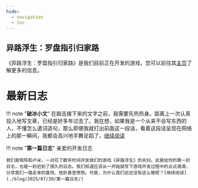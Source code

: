 ```yaml
---
hide:
  - navigation
  - toc
---
```


## 异路浮生：罗盘指引归家路
《异路浮生：罗盘指引归家路》是我们目前正在开发的游戏，您可以前往其[主页](indulgence/index.md)了解更多的信息。

# 最新日志

!!! note "**破冰小文**"
    在敲击接下来的文字之前，我需要先热热身。距离上一次认真投入地写文章，已经是好多年过去了。我在想，如果我是一个从来不会写东西的人，不懂怎么遣词造句，那么即便我就打出前面这一段话，看着这段话呈现在网络上的那一瞬间，我都会高兴地手舞足蹈了。[继续阅读](./blog/2025/08/06/破冰小文/)

!!! note "**第一篇日志**"
    亲爱的开发日志

    我们是矩阵和卢米，一对花了数年时间开发我们的游戏《异路浮生》的夫妇。这是给你的第一封日志，也是一封迟到了很久的日志。我们知道应该从一开始就写下游戏开发过程中的点点滴滴，分享我们一路走来的喜悦、挫折甚至愤怒。可是，为什么我们迟迟没有这么做呢？[继续阅读](./blog/2025/07/30/第一篇日志/)
